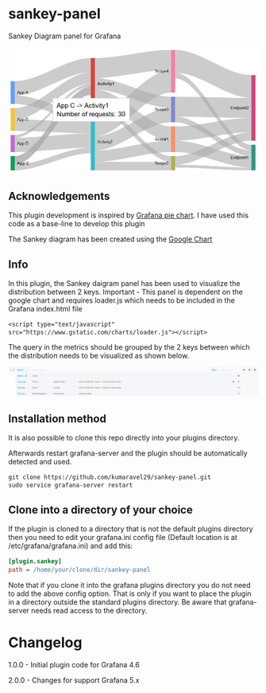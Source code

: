 # sankey-panel
Sankey Diagram panel for Grafana

![](./src/img/sankey_diagram_logo_large.png)

## Acknowledgements
This plugin development is inspired by [Grafana pie chart](https://github.com/grafana/piechart-panel). I have used this code as a base-line to develop this plugin

The Sankey diagram has been created using the [Google Chart](https://developers.google.com/chart/interactive/docs/gallery/sankey)

## Info
In this plugin, the Sankey daigram panel has been used to visualize the distribution between 2 keys. 
Important - This panel is dependent on the google chart and requires loader.js which needs to be included in the Grafana index.html file
```
<script type="text/javascript" src="https://www.gstatic.com/charts/loader.js"></script>
```

The query in the metrics should be grouped by the 2 keys between which the distribution needs to be visualized as shown below. 

![](./src/img/sankey-panel-query-example.png)

## Installation method

It is also possible to clone this repo directly into your plugins directory.

Afterwards restart grafana-server and the plugin should be automatically detected and used.

```
git clone https://github.com/kumaravel29/sankey-panel.git
sudo service grafana-server restart
```

## Clone into a directory of your choice

If the plugin is cloned to a directory that is not the default plugins directory then you need to edit your grafana.ini config file (Default location is at /etc/grafana/grafana.ini) and add this:

```ini
[plugin.sankey]
path = /home/your/clone/dir/sankey-panel
```

Note that if you clone it into the grafana plugins directory you do not need to add the above config option. That is only
if you want to place the plugin in a directory outside the standard plugins directory. Be aware that grafana-server
needs read access to the directory.

# Changelog

1.0.0 - Initial plugin code for Grafana 4.6

2.0.0 - Changes for support Grafana 5.x